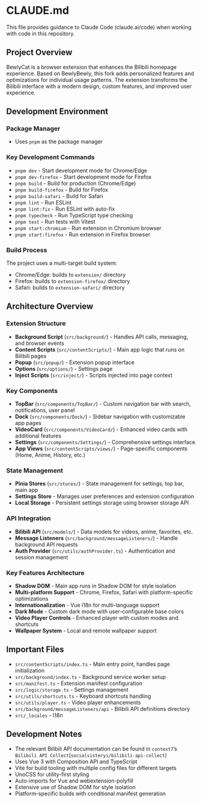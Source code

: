 # CLAUDE.md

This file provides guidance to Claude Code (claude.ai/code) when working with code in this repository.

## Project Overview

BewlyCat is a browser extension that enhances the Bilibili homepage experience. Based on BewlyBewly, this fork adds personalized features and optimizations for individual usage patterns. The extension transforms the Bilibili interface with a modern design, custom features, and improved user experience.

## Development Environment

### Package Manager
- Uses `pnpm` as the package manager

### Key Development Commands
- `pnpm dev` - Start development mode for Chrome/Edge
- `pnpm dev-firefox` - Start development mode for Firefox
- `pnpm build` - Build for production (Chrome/Edge)
- `pnpm build-firefox` - Build for Firefox
- `pnpm build-safari` - Build for Safari
- `pnpm lint` - Run ESLint
- `pnpm lint:fix` - Run ESLint with auto-fix
- `pnpm typecheck` - Run TypeScript type checking
- `pnpm test` - Run tests with Vitest
- `pnpm start:chromium` - Run extension in Chromium browser
- `pnpm start:firefox` - Run extension in Firefox browser

### Build Process
The project uses a multi-target build system:
- Chrome/Edge: builds to `extension/` directory
- Firefox: builds to `extension-firefox/` directory
- Safari: builds to `extension-safari/` directory

## Architecture Overview

### Extension Structure
- **Background Script** (`src/background/`) - Handles API calls, messaging, and browser events
- **Content Scripts** (`src/contentScripts/`) - Main app logic that runs on Bilibili pages
- **Popup** (`src/popup/`) - Extension popup interface
- **Options** (`src/options/`) - Settings page
- **Inject Scripts** (`src/inject/`) - Scripts injected into page context

### Key Components
- **TopBar** (`src/components/TopBar/`) - Custom navigation bar with search, notifications, user panel
- **Dock** (`src/components/Dock/`) - Sidebar navigation with customizable app pages
- **VideoCard** (`src/components/VideoCard/`) - Enhanced video cards with additional features
- **Settings** (`src/components/Settings/`) - Comprehensive settings interface
- **App Views** (`src/contentScripts/views/`) - Page-specific components (Home, Anime, History, etc.)

### State Management
- **Pinia Stores** (`src/stores/`) - State management for settings, top bar, main app
- **Settings Store** - Manages user preferences and extension configuration
- **Local Storage** - Persistent settings storage using browser storage API

### API Integration
- **Bilibili API** (`src/models/`) - Data models for videos, anime, favorites, etc.
- **Message Listeners** (`src/background/messageListeners/`) - Handle background API requests
- **Auth Provider** (`src/utils/authProvider.ts`) - Authentication and session management

### Key Features Architecture
- **Shadow DOM** - Main app runs in Shadow DOM for style isolation
- **Multi-platform Support** - Chrome, Firefox, Safari with platform-specific optimizations
- **Internationalization** - Vue i18n for multi-language support
- **Dark Mode** - Custom dark mode with user-configurable base colors
- **Video Player Controls** - Enhanced player with custom modes and shortcuts
- **Wallpaper System** - Local and remote wallpaper support

## Important Files
- `src/contentScripts/index.ts` - Main entry point, handles page initialization
- `src/background/index.ts` - Background service worker setup
- `src/manifest.ts` - Extension manifest configuration
- `src/logic/storage.ts` - Settings management
- `src/utils/shortcuts.ts` - Keyboard shortcuts handling
- `src/utils/player.ts` - Video player enhancements
- `src/background/messageListeners/api` - Bilibili API definitions directory
- `src/_locales` - I18n

## Development Notes
- The relevant Bilibili API documentation can be found in `context7`’s `Bilibili API Collect`(`socialsisteryi/bilibili-api-collect`)
- Uses Vue 3 with Composition API and TypeScript
- Vite for build tooling with multiple config files for different targets
- UnoCSS for utility-first styling
- Auto-imports for Vue and webextension-polyfill
- Extensive use of Shadow DOM for style isolation
- Platform-specific builds with conditional manifest generation
